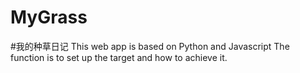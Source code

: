 # MyGrass
#我的种草日记
This web app is based on Python and Javascript
The function is to set up the target and how to achieve it.
